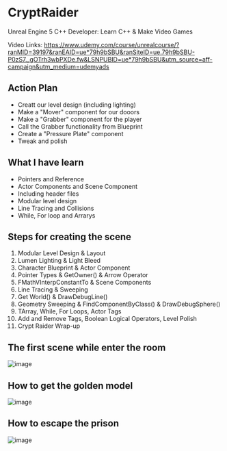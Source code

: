 # CryptRaider
Unreal Engine 5 C++ Developer: Learn C++ &amp; Make Video Games

Video Links: https://www.udemy.com/course/unrealcourse/?ranMID=39197&ranEAID=ue*79h9bSBU&ranSiteID=ue.79h9bSBU-P0zS7._gOTrh3wbPXDe.fw&LSNPUBID=ue*79h9bSBU&utm_source=aff-campaign&utm_medium=udemyads

## Action Plan
* Creatt our level design (including lighting)
* Make a "Mover" component for our dooors
* Make a "Grabber" component for the player
* Call the Grabber functionality from Blueprint
* Create a "Pressure Plate" component
* Tweak and polish

## What I have learn
* Pointers and Reference
* Actor Components and Scene Component
* Including header files
* Modular level design
* Line Tracing and Collisions
* While, For loop and Arrarys

## Steps for creating the scene
1. Modular Level Design & Layout
2. Lumen Lighting & Light Bleed 
3. Character Blueprint & Actor Component
4. Pointer Types & GetOwner() & Arrow Operator
5. FMathVInterpConstantTo & Scene Components
6. Line Tracing & Sweeping
7. Get World() & DrawDebugLine()
8. Geometry Sweeping & FindComponentByClass() & DrawDebugSphere() 
9. TArray, While, For Loops, Actor Tags
10. Add and Remove Tags, Boolean Logical Operators, Level Polish 
11. Crypt Raider Wrap-up

## The first scene while enter the room

![image](https://user-images.githubusercontent.com/38579506/210294175-7f6cae43-7761-4598-a19d-b5991dcb9cfb.png)

## How to get the golden model

![image](https://user-images.githubusercontent.com/38579506/210294275-27cfa234-1814-4250-909d-3f27fcddd489.png)

## How to escape the prison

![image](https://user-images.githubusercontent.com/38579506/210294323-701295d6-bbf6-493c-8c19-5cf30331ce74.png)

